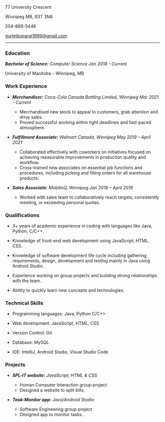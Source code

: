 77 University Crescent 

Winnipeg MB, R3T 3N8 

204-869-5446 

gurtejboparai1999@gmail.com

----------------------------------------------------------------------------------------------------------  
### **Education**

**_Bachelor of Science:_**  _Computer Science Jan 2018 - Current_

University of Manitoba – Winnipeg, MB

### **Work Experience**

- **_Merchandiser:_**  _Coca-Cola Canada Bottling Limited, Winnipeg Mar 2021 - Current_
  - Merchandised new stock to appeal to customers, grab attention and drive sales.
  - Proved successful working within tight deadlines and fast-paced atmosphere.

- **_Fulfillment Associate:_**  _Walmart Canada, Winnipeg May 2019 – April 2021_
  - Collaborated effectively with coworkers on initiatives focused on achieving measurable improvements in production quality and workflow.
  - Cross-trained new associates on essential job functions and procedures, including picking and filling orders for all warehouse products.

- **_Sales Associate:_**  _MobilinQ, Winnipeg Jan 2019 – April 2019_
  - Worked with sales team to collaboratively reach targets, consistently meeting, or exceeding personal quotas.

### **Qualifications**

- 3+ years of academic experience in coding with languages like Java, Python, C/C++.

- Knowledge of front-end web development using JavaScript, HTML, CSS.

- Knowledge of software development life cycle including gathering requirements, design, development and testing mainly in Java using Android Studio.

- Experience working on group projects and building strong relationships with the team.

- Ability to quickly learn new concepts and technologies. 

### **Technical Skills**

- Programming languages: Java, Python C/C++

- Web development: JavaScript, HTML, CSS

- Version Control: Git

- Database: MySQL

- IDE: IntelliJ, Android Studio, Visual Studio Code

### **Projects**

- **_SPL-IT website:_**  _JavaScript, HTML & CSS_
  - Human Computer Interaction group project
  - Designed a website to split bills.

- **_Task-Monitor app:_**  _Java/Android Studio_
  - Software Engineering group project
  - Designed app to monitor tasks.
